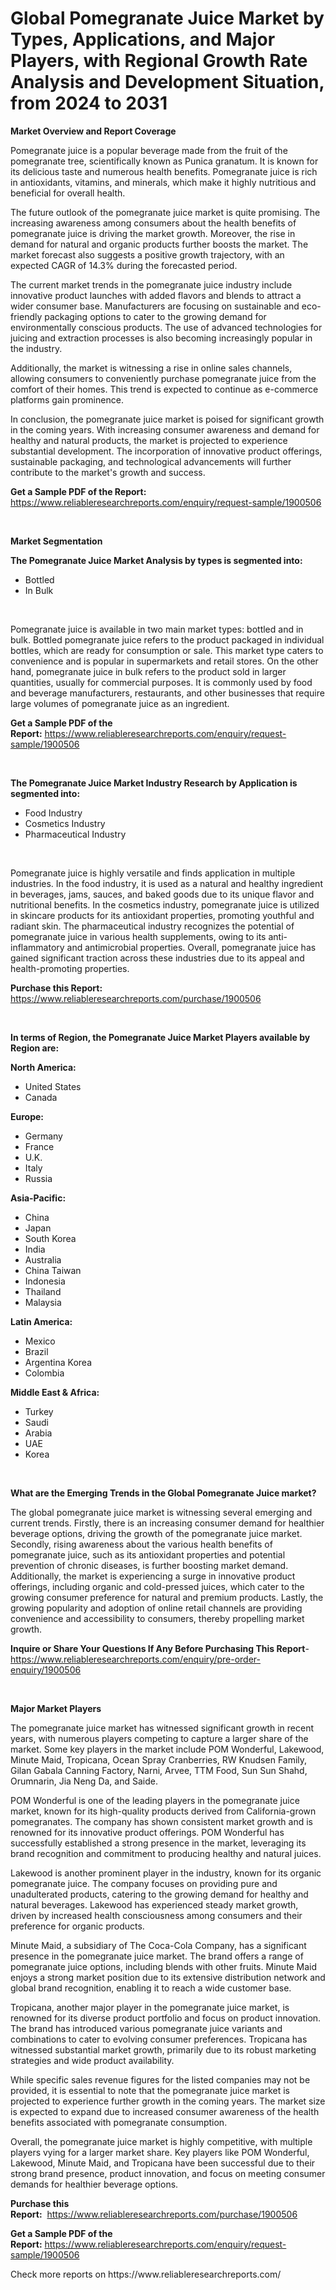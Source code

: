 <p><h1>Global Pomegranate Juice Market by Types, Applications, and Major Players, with Regional Growth Rate Analysis and Development Situation, from 2024 to 2031</h1></p><p><strong>Market Overview and Report Coverage</strong></p>
<p><p>Pomegranate juice is a popular beverage made from the fruit of the pomegranate tree, scientifically known as Punica granatum. It is known for its delicious taste and numerous health benefits. Pomegranate juice is rich in antioxidants, vitamins, and minerals, which make it highly nutritious and beneficial for overall health.</p><p>The future outlook of the pomegranate juice market is quite promising. The increasing awareness among consumers about the health benefits of pomegranate juice is driving the market growth. Moreover, the rise in demand for natural and organic products further boosts the market. The market forecast also suggests a positive growth trajectory, with an expected CAGR of 14.3% during the forecasted period.</p><p>The current market trends in the pomegranate juice industry include innovative product launches with added flavors and blends to attract a wider consumer base. Manufacturers are focusing on sustainable and eco-friendly packaging options to cater to the growing demand for environmentally conscious products. The use of advanced technologies for juicing and extraction processes is also becoming increasingly popular in the industry.</p><p>Additionally, the market is witnessing a rise in online sales channels, allowing consumers to conveniently purchase pomegranate juice from the comfort of their homes. This trend is expected to continue as e-commerce platforms gain prominence.</p><p>In conclusion, the pomegranate juice market is poised for significant growth in the coming years. With increasing consumer awareness and demand for healthy and natural products, the market is projected to experience substantial development. The incorporation of innovative product offerings, sustainable packaging, and technological advancements will further contribute to the market's growth and success.</p></p>
<p><strong>Get a Sample PDF of the Report:</strong> <a href="https://www.reliableresearchreports.com/enquiry/request-sample/1900506">https://www.reliableresearchreports.com/enquiry/request-sample/1900506</a></p>
<p>&nbsp;</p>
<p><strong>Market Segmentation</strong></p>
<p><strong>The Pomegranate Juice Market Analysis by types is segmented into:</strong></p>
<p><ul><li>Bottled</li><li>In Bulk</li></ul></p>
<p>&nbsp;</p>
<p><p>Pomegranate juice is available in two main market types: bottled and in bulk. Bottled pomegranate juice refers to the product packaged in individual bottles, which are ready for consumption or sale. This market type caters to convenience and is popular in supermarkets and retail stores. On the other hand, pomegranate juice in bulk refers to the product sold in larger quantities, usually for commercial purposes. It is commonly used by food and beverage manufacturers, restaurants, and other businesses that require large volumes of pomegranate juice as an ingredient.</p></p>
<p><strong>Get a Sample PDF of the Report:</strong>&nbsp;<a href="https://www.reliableresearchreports.com/enquiry/request-sample/1900506">https://www.reliableresearchreports.com/enquiry/request-sample/1900506</a></p>
<p>&nbsp;</p>
<p><strong>The Pomegranate Juice Market Industry Research by Application is segmented into:</strong></p>
<p><ul><li>Food Industry</li><li>Cosmetics Industry</li><li>Pharmaceutical Industry</li></ul></p>
<p>&nbsp;</p>
<p><p>Pomegranate juice is highly versatile and finds application in multiple industries. In the food industry, it is used as a natural and healthy ingredient in beverages, jams, sauces, and baked goods due to its unique flavor and nutritional benefits. In the cosmetics industry, pomegranate juice is utilized in skincare products for its antioxidant properties, promoting youthful and radiant skin. The pharmaceutical industry recognizes the potential of pomegranate juice in various health supplements, owing to its anti-inflammatory and antimicrobial properties. Overall, pomegranate juice has gained significant traction across these industries due to its appeal and health-promoting properties.</p></p>
<p><strong>Purchase this Report:</strong>&nbsp; <a href="https://www.reliableresearchreports.com/purchase/1900506">https://www.reliableresearchreports.com/purchase/1900506</a></p>
<p>&nbsp;</p>
<p><strong>In terms of Region, the Pomegranate Juice Market Players available by Region are:</strong></p>
<p>
    <p> <strong> North America: </strong>
        <ul>
            <li>United States</li>
            <li>Canada</li>
        </ul>
        </p> 
    <p> <strong> Europe: </strong>
        <ul>
            <li>Germany</li>
            <li>France</li>
            <li>U.K.</li>
            <li>Italy</li>
            <li>Russia</li>
        </ul>
        </p> 
    <p> <strong> Asia-Pacific: </strong>
        <ul>
            <li>China</li>
            <li>Japan</li>
            <li>South Korea</li>
            <li>India</li>
            <li>Australia</li>
            <li>China Taiwan</li>
            <li>Indonesia</li>
            <li>Thailand</li>
            <li>Malaysia</li>
        </ul>
        </p> 
    <p> <strong> Latin America: </strong>
        <ul>
            <li>Mexico</li>
            <li>Brazil</li>
            <li>Argentina Korea</li>
            <li>Colombia</li>
        </ul>
        </p> 
    <p> <strong> Middle East & Africa: </strong>
        <ul>
            <li>Turkey</li>
            <li>Saudi</li>
            <li>Arabia</li>
            <li>UAE</li>
            <li>Korea</li>
        </ul>
    </p>
    </p>
<p>&nbsp;</p>
<p><strong>What are the Emerging Trends in the Global Pomegranate Juice market?</strong></p>
<p><p>The global pomegranate juice market is witnessing several emerging and current trends. Firstly, there is an increasing consumer demand for healthier beverage options, driving the growth of the pomegranate juice market. Secondly, rising awareness about the various health benefits of pomegranate juice, such as its antioxidant properties and potential prevention of chronic diseases, is further boosting market demand. Additionally, the market is experiencing a surge in innovative product offerings, including organic and cold-pressed juices, which cater to the growing consumer preference for natural and premium products. Lastly, the growing popularity and adoption of online retail channels are providing convenience and accessibility to consumers, thereby propelling market growth.</p></p>
<p><strong>Inquire or Share Your Questions If Any Before Purchasing This Report</strong>- <a href="https://www.reliableresearchreports.com/enquiry/pre-order-enquiry/1900506">https://www.reliableresearchreports.com/enquiry/pre-order-enquiry/1900506</a></p>
<p>&nbsp;</p>
<p><strong>Major Market Players</strong></p>
<p><p>The pomegranate juice market has witnessed significant growth in recent years, with numerous players competing to capture a larger share of the market. Some key players in the market include POM Wonderful, Lakewood, Minute Maid, Tropicana, Ocean Spray Cranberries, RW Knudsen Family, Gilan Gabala Canning Factory, Narni, Arvee, TTM Food, Sun Sun Shahd, Orumnarin, Jia Neng Da, and Saide.</p><p>POM Wonderful is one of the leading players in the pomegranate juice market, known for its high-quality products derived from California-grown pomegranates. The company has shown consistent market growth and is renowned for its innovative product offerings. POM Wonderful has successfully established a strong presence in the market, leveraging its brand recognition and commitment to producing healthy and natural juices.</p><p>Lakewood is another prominent player in the industry, known for its organic pomegranate juice. The company focuses on providing pure and unadulterated products, catering to the growing demand for healthy and natural beverages. Lakewood has experienced steady market growth, driven by increased health consciousness among consumers and their preference for organic products.</p><p>Minute Maid, a subsidiary of The Coca-Cola Company, has a significant presence in the pomegranate juice market. The brand offers a range of pomegranate juice options, including blends with other fruits. Minute Maid enjoys a strong market position due to its extensive distribution network and global brand recognition, enabling it to reach a wide customer base.</p><p>Tropicana, another major player in the pomegranate juice market, is renowned for its diverse product portfolio and focus on product innovation. The brand has introduced various pomegranate juice variants and combinations to cater to evolving consumer preferences. Tropicana has witnessed substantial market growth, primarily due to its robust marketing strategies and wide product availability.</p><p>While specific sales revenue figures for the listed companies may not be provided, it is essential to note that the pomegranate juice market is projected to experience further growth in the coming years. The market size is expected to expand due to increased consumer awareness of the health benefits associated with pomegranate consumption.</p><p>Overall, the pomegranate juice market is highly competitive, with multiple players vying for a larger market share. Key players like POM Wonderful, Lakewood, Minute Maid, and Tropicana have been successful due to their strong brand presence, product innovation, and focus on meeting consumer demands for healthier beverage options.</p></p>
<p><strong>Purchase this Report:</strong>&nbsp;&nbsp;<a href="https://www.reliableresearchreports.com/purchase/1900506">https://www.reliableresearchreports.com/purchase/1900506</a></p>
<p></p>
<p><strong>Get a Sample PDF of the Report:</strong>&nbsp;<a href="https://www.reliableresearchreports.com/enquiry/request-sample/1900506">https://www.reliableresearchreports.com/enquiry/request-sample/1900506</a></p>
<p>Check more reports on https://www.reliableresearchreports.com/</p>